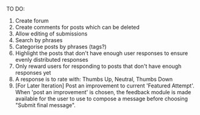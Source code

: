 TO DO:

1. Create forum
2. Create comments for posts which can be deleted
3. Allow editing of submissions
4. Search by phrases
5. Categorise posts by phrases (tags?)
6. Highlight the posts that don't have enough user responses to ensure evenly distributed responses
7. Only reward users for responding to posts that don't have enough responses yet
8. A response is to rate with: Thumbs Up, Neutral, Thumbs Down
9. [For Later Iteration] Post an improvement to current 'Featured Attempt'. When 'post an improvement' is chosen, the feedback module is made available for the user to use to compose a message before choosing "Submit final message".
